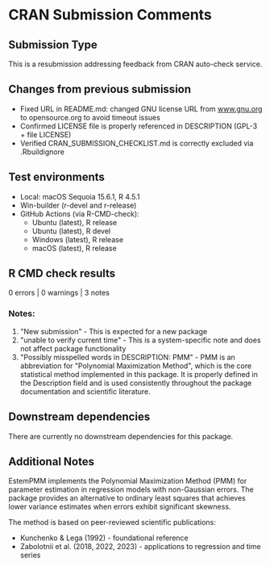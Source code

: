 # CRAN Submission Comments

## Submission Type
This is a resubmission addressing feedback from CRAN auto-check service.

## Changes from previous submission
* Fixed URL in README.md: changed GNU license URL from www.gnu.org to
  opensource.org to avoid timeout issues
* Confirmed LICENSE file is properly referenced in DESCRIPTION (GPL-3 + file LICENSE)
* Verified CRAN_SUBMISSION_CHECKLIST.md is correctly excluded via .Rbuildignore

## Test environments
* Local: macOS Sequoia 15.6.1, R 4.5.1
* Win-builder (r-devel and r-release)
* GitHub Actions (via R-CMD-check):
  - Ubuntu (latest), R release
  - Ubuntu (latest), R devel
  - Windows (latest), R release
  - macOS (latest), R release

## R CMD check results
0 errors | 0 warnings | 3 notes

### Notes:
1. "New submission" - This is expected for a new package
2. "unable to verify current time" - This is a system-specific note and does not affect package functionality
3. "Possibly misspelled words in DESCRIPTION: PMM" - PMM is an abbreviation for "Polynomial Maximization Method",
   which is the core statistical method implemented in this package. It is properly defined in the Description field
   and is used consistently throughout the package documentation and scientific literature.

## Downstream dependencies
There are currently no downstream dependencies for this package.

## Additional Notes
EstemPMM implements the Polynomial Maximization Method (PMM) for parameter
estimation in regression models with non-Gaussian errors. The package provides
an alternative to ordinary least squares that achieves lower variance estimates
when errors exhibit significant skewness.

The method is based on peer-reviewed scientific publications:
- Kunchenko & Lega (1992) - foundational reference
- Zabolotnii et al. (2018, 2022, 2023) - applications to regression and time series
